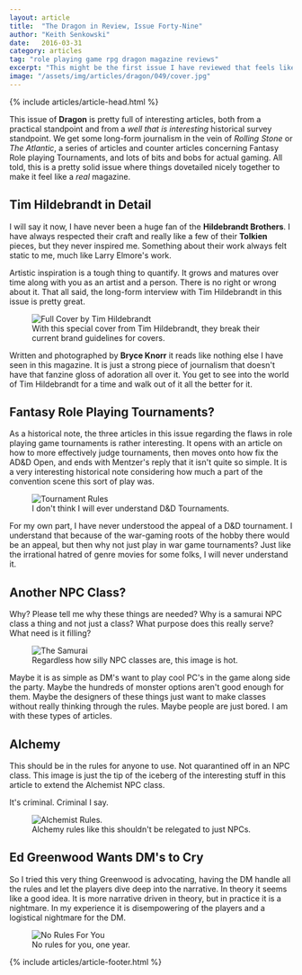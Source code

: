 ```yaml
---
layout: article
title:  "The Dragon in Review, Issue Forty-Nine"
author: "Keith Senkowski"
date:   2016-03-31
category: articles
tag: "role playing game rpg dragon magazine reviews"
excerpt: "This might be the first issue I have reviewed that feels like a real magazine and not a fanzine love letter to TSR."
image: "/assets/img/articles/dragon/049/cover.jpg"
---
```

{% include articles/article-head.html %}
<section class="review continued">
	<div class="content gutters">
		<div class="span-3 col empty"></div>
		<div class="span-6 col">
			<p>This issue of <strong>Dragon</strong> is pretty full of interesting articles, both from a practical standpoint and from a <em>well that is interesting</em> historical survey standpoint. We get some long-form journalism in the vein of <em>Rolling Stone</em> or <em>The Atlantic</em>, a series of articles and counter articles concerning Fantasy Role playing Tournaments, and lots of bits and bobs for actual gaming. All told, this is a pretty solid issue where things dovetailed nicely together to make it feel like a <em>real</em> magazine.</p>
			<h2>Tim Hildebrandt in Detail</h2>
			<p>I will say it now, I have never been a huge fan of the <strong>Hildebrandt Brothers</strong>. I have always respected their craft and really like a few of their <strong>Tolkien</strong> pieces, but they never inspired me. Something about their work always felt static to me, much like Larry Elmore's work.</p>
			<p>Artistic inspiration is a tough thing to quantify. It grows and matures over time along with you as an artist and a person. There is no right or wrong about it. That all said, the long-form interview with Tim Hildebrandt in this issue is pretty great.</p>
			<figure>
				<img src="{{ site.loading }}" data-action="zoom" data-src="{{ site.baseurl }}/assets/img/articles/dragon/049/full-cover.jpg" alt="Full Cover by Tim Hildebrandt" class="scale"/>
				<figcaption>With this special cover from Tim Hildebrandt, they break their current brand guidelines for covers.</figcaption>
			</figure>
			<p>Written and photographed by <strong>Bryce Knorr</strong> it reads like nothing else I have seen in this magazine. It is just a strong piece of journalism that doesn't have that fanzine gloss of adoration all over it. You get to see into the world of Tim Hildebrandt for a time and walk out of it all the better for it.</p>
			<h2>Fantasy Role Playing Tournaments?</h2>
			<p>As a historical note, the three articles in this issue regarding the flaws in role playing game tournaments is rather interesting. It opens with an article on how to more effectively judge tournaments, then moves onto how fix the AD&amp;D Open, and ends with Mentzer's reply that it isn't quite so simple. It is a very interesting historical note considering how much a part of the convention scene this sort of play was.</p>
			<figure>
				<img src="{{ site.loading }}" data-action="zoom" data-src="{{ site.baseurl }}/assets/img/articles/dragon/049/tournament.png" alt="Tournament Rules"/>
				<figcaption>I don't think I will ever understand D&amp;D Tournaments.</figcaption>
			</figure>
			<p>For my own part, I have never understood the appeal of a D&amp;D tournament. I understand that because of the war-gaming roots of the hobby there would be an appeal, but then why not just play in war game tournaments? Just like the irrational hatred of genre movies for some folks, I will never understand it.</p>
			<h2>Another NPC Class?</h2>
			<p>Why? Please tell me why these things are needed? Why is a samurai NPC class a thing and not just a class? What purpose does this really serve? What need is it filling?</p>
			<figure>
				<img src="{{ site.loading }}" data-action="zoom" data-src="{{ site.baseurl }}/assets/img/articles/dragon/049/the-samurai.png" alt="The Samurai"/>
				<figcaption>Regardless how silly NPC classes are, this image is hot.</figcaption>
			</figure>
			<p>Maybe it is as simple as DM's want to play cool PC's in the game along side the party. Maybe the hundreds of monster options aren't good enough for them. Maybe the designers of these things just want to make classes without really thinking through the rules. Maybe people are just bored. I am with these types of articles.</p>
			<h2>Alchemy</h2>
			<p>This should be in the rules for anyone to use. Not quarantined off in an NPC class. This image is just the tip of the iceberg of the interesting stuff in this article to extend the Alchemist NPC class.</p>
			<p>It's criminal. Criminal I say.</p>
			<figure>
				<img src="{{ site.loading }}" data-action="zoom" data-src="{{ site.baseurl }}/assets/img/articles/dragon/049/alchemist.png" alt="Alchemist Rules."/>
				<figcaption>Alchemy rules like this shouldn't be relegated to just NPCs.</figcaption>
			</figure>
			<h2>Ed Greenwood Wants DM's to Cry</h2>
			<p>So I tried this very thing Greenwood is advocating, having the DM handle all the rules and let the players dive deep into the narrative. In theory it seems like a good idea. It is more narrative driven in theory, but in practice it is a nightmare. In my experience it is disempowering of the players and a logistical nightmare for the DM.</p>
			<figure>
				<img src="{{ site.loading }}" data-action="zoom" data-src="{{ site.baseurl }}/assets/img/articles/dragon/049/no-rules.png" alt="No Rules For You"/>
				<figcaption>No rules for you, one year.</figcaption>
			</figure>
		</div>
		<div class="span-3 col empty"></div>
	</div>
{% include articles/article-footer.html %}
</section>

